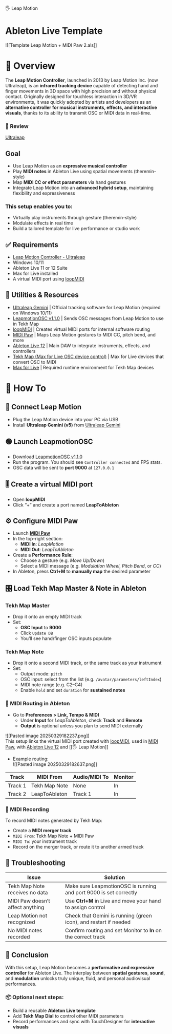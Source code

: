 🖐️ Leap Motion  
# Ableton Live Template  
![[Template Leap Motion + MIDI Paw 2.als]]

# 📄 Overview  
The **Leap Motion Controller**, launched in 2013 by Leap Motion Inc. (now Ultraleap), is an **infrared tracking device** capable of detecting hand and finger movements in 3D space with high precision and without physical contact. Originally designed for touchless interaction in 3D/VR environments, it was quickly adopted by artists and developers as an **alternative controller for musical instruments, effects, and interactive visuals**, thanks to its ability to transmit OSC or MIDI data in real-time.

### 📝 Review  
[Ultraleap](https://www.xrtoday.com/mixed-reality/ultraleap-leap-motion-controller-review/)

## Goal  
- Use Leap Motion as an **expressive musical controller**  
- Play **MIDI notes** in Ableton Live using spatial movements (theremin-style)  
- Map **MIDI CC or effect parameters** via hand gestures  
- Integrate Leap Motion into an **advanced hybrid setup**, maintaining flexibility and expressiveness  

### This setup enables you to:  
- Virtually play instruments through gesture (theremin-style)  
- Modulate effects in real time  
- Build a tailored template for live performance or studio work  

## ✅ Requirements  
- [Leap Motion Controller - Ultraleap](https://leap2.ultraleap.com/downloads/leap-motion-controller/)  
- Windows 10/11  
- Ableton Live 11 or 12 Suite  
- Max for Live installed  
- A virtual MIDI port using [loopMIDI](https://www.tobias-erichsen.de/software/loopmidi.html)

## 🧰 Utilities & Resources  
- [Ultraleap Gemini](https://www.ultraleap.com) | Official tracking software for Leap Motion (required on Windows 10/11)  
- [LeapmotionOSC v1.1.0](https://github.com/ThatGuyThimo/leapmotion-osc/releases) | Sends OSC messages from Leap Motion to use in Tekh Map  
- [loopMIDI](https://www.tobias-erichsen.de/software/loopmidi.html) | Creates virtual MIDI ports for internal software routing  
- [MIDI Paw](https://midipaw.com/) | Maps Leap Motion gestures to MIDI CC, pitch bend, and more  
- [Ableton Live 12](https://www.ableton.com/en/) | Main DAW to integrate instruments, effects, and controllers  
- [Tekh Map (Max for Live OSC device control)](https://thetapelessworld.com/post/93980893969/tekhmap) | Max for Live devices that convert OSC to MIDI  
- [Max for Live](https://maxforlive.com/) | Required runtime environment for Tekh Map devices  

# 📘 How To

## 🔌 Connect Leap Motion  
- Plug the Leap Motion device into your PC via USB  
- Install **Ultraleap Gemini (v5)** from [Ultraleap Gemini](https://www.ultraleap.com)

## 🟢 Launch LeapmotionOSC  
- Download [LeapmotionOSC v1.1.0](https://github.com/robbykraft/LeapmotionOSC)  
- Run the program. You should see `Controller connected` and FPS stats.  
- OSC data will be sent to **port 9000** at `127.0.0.1`

## 🎚️ Create a virtual MIDI port  
- Open **loopMIDI**  
- Click “+” and create a port named **LeapToAbleton**

## ⚙️ Configure MIDI Paw  
- Launch **[MIDI Paw](https://midipaw.com/manual/)**  
- In the top-right section:  
    - **MIDI In**: _LeapMotion_  
    - **MIDI Out**: _LeapToAbleton_  
- Create a **Performance Rule**:  
    - Choose a gesture (e.g. _Move Up/Down_)  
    - Select a MIDI message (e.g. _Modulation Wheel_, _Pitch Bend_, or _CC_)  
- In Ableton, press **Ctrl+M** to **manually map** the desired parameter

## 🎛️ Load Tekh Map Master & Note in Ableton

### Tekh Map Master  
- Drop it onto an empty MIDI track  
- Set:  
    - **OSC Input** to **9000**  
    - Click `Update DB`  
    - You’ll see hand/finger OSC inputs populate

### Tekh Map Note  
- Drop it onto a second MIDI track, or the same track as your instrument  
- Set:  
    - Output mode: `pitch`  
    - OSC input: select from the list (e.g. `/avatar/parameters/leftIndex`)  
    - MIDI note range (e.g. C2–C4)  
    - Enable `hold` and set `duration` for **sustained notes**

### 🎹 MIDI Routing in Ableton  
- Go to **Preferences > Link, Tempo & MIDI**  
    - Under **Input** for _LeapToAbleton_, check **Track** and **Remote**  
    - **Output** is optional unless you plan to send MIDI externally

![[Pasted image 20250329182237.png]]  
This setup links the virtual MIDI port created with [loopMIDI](https://www.tobias-erichsen.de/software/loopmidi.html), used in [MIDI Paw](https://midipaw.com/), with [Ableton Live 12](https://www.ableton.com/en/) and [[🖐️ Leap Motion]]

- Example routing:  
![[Pasted image 20250329182637.png]]

| Track       | MIDI From     | Audio/MIDI To | Monitor |
|-------------|---------------|----------------|---------|
| Track 1     | Tekh Map Note | None           | In      |
| Track 2     | LeapToAbleton | Track 1        | In      |

### 🔴 MIDI Recording  
To record MIDI notes generated by Tekh Map:  
- Create a **MIDI merger track**  
- `MIDI From`: Tekh Map Note + MIDI Paw  
- `MIDI To`: your instrument track  
- Record on the merger track, or route it to another armed track

## 🧪 Troubleshooting

| Issue                             | Solution                                                                 |
|----------------------------------|--------------------------------------------------------------------------|
| Tekh Map Note receives no data   | Make sure LeapmotionOSC is running and port 9000 is set correctly        |
| MIDI Paw doesn’t affect anything | Use **Ctrl+M** in Live and move your hand to assign control              |
| Leap Motion not recognized       | Check that Gemini is running (green icon), and restart if needed         |
| No MIDI notes recorded           | Confirm routing and set Monitor to **In** on the correct track           |

## 📎 Conclusion  
With this setup, Leap Motion becomes a **performative and expressive controller** for Ableton Live. The interplay between **spatial gestures**, **sound**, and **modulation** unlocks truly unique, fluid, and personal audiovisual performances.

### 📦 Optional next steps:  
- Build a reusable **Ableton Live template**  
- Add **Tekh Map Dial** to control other MIDI parameters  
- Record performances and sync with TouchDesigner for **interactive visuals**